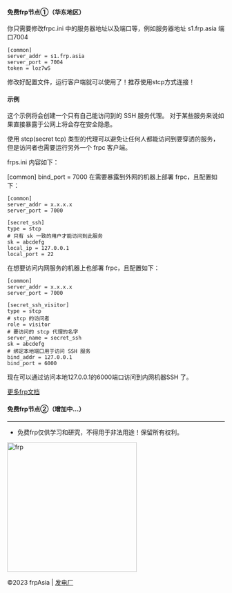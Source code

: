 
#### 免费frp节点①（华东地区）
你只需要修改frpc.ini 中的服务器地址以及端口等，例如服务器地址 s1.frp.asia 端口7004 

```
[common] 
server_addr = s1.frp.asia
server_port = 7004
token = loz7wS
```

修改好配置文件，运行客户端就可以使用了！推荐使用stcp方式连接！

#### 示例


这个示例将会创建一个只有自己能访问到的 SSH 服务代理。
对于某些服务来说如果直接暴露于公网上将会存在安全隐患。

使用 stcp(secret tcp) 类型的代理可以避免让任何人都能访问到要穿透的服务，但是访问者也需要运行另外一个 frpc 客户端。

frps.ini 内容如下：

[common]
bind_port = 7000
在需要暴露到外网的机器上部署 frpc，且配置如下：
```
[common]
server_addr = x.x.x.x
server_port = 7000

[secret_ssh]
type = stcp
# 只有 sk 一致的用户才能访问到此服务
sk = abcdefg
local_ip = 127.0.0.1
local_port = 22
```
在想要访问内网服务的机器上也部署 frpc，且配置如下：
```
[common]
server_addr = x.x.x.x
server_port = 7000

[secret_ssh_visitor]
type = stcp
# stcp 的访问者
role = visitor
# 要访问的 stcp 代理的名字
server_name = secret_ssh
sk = abcdefg
# 绑定本地端口用于访问 SSH 服务
bind_addr = 127.0.0.1
bind_port = 6000
```

现在可以通过访问本地127.0.0.1的6000端口访问到内网机器SSH 了。

[ 更多frp文档](https://gofrp.org/docs/)
#### 免费frp节点②（增加中...）


---



* 免费frp仅供学习和研究，不得用于非法用途！保留所有权利。

<img width="300" alt="frp" src="https://tse2-mm.cn.bing.net/th/id/OIP-C.-_Hy7CugwLBZ-wXn4AMFIAHaCk?w=330&h=121&c=7&r=0&o=5&dpr=1.3&pid=1.7">


©2023 frpAsia | [发电厂](https://github.com/lcrs-git/frpAsia/blob/main/donate/rcode.md)


